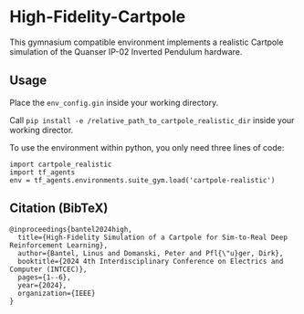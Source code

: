 # High-Fidelity-Cartpole

This gymnasium compatible environment implements a realistic Cartpole simulation of 
the Quanser IP-02 Inverted Pendulum hardware.

## Usage

Place the `env_config.gin` inside your working directory.

Call `pip install -e /relative_path_to_cartpole_realistic_dir` inside your working director.

To use the environment within python, you only need three lines of code:

```
import cartpole_realistic
import tf_agents
env = tf_agents.environments.suite_gym.load('cartpole-realistic')

```

## Citation (BibTeX)

```
@inproceedings{bantel2024high,
  title={High-Fidelity Simulation of a Cartpole for Sim-to-Real Deep Reinforcement Learning},
  author={Bantel, Linus and Domanski, Peter and Pfl{\"u}ger, Dirk},
  booktitle={2024 4th Interdisciplinary Conference on Electrics and Computer (INTCEC)},
  pages={1--6},
  year={2024},
  organization={IEEE}
}

```
